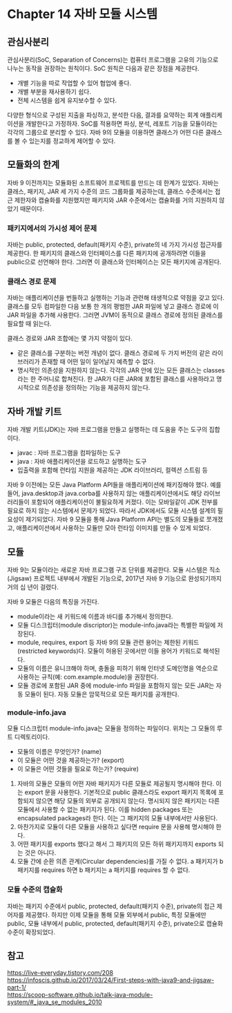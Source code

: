 # Chapter 14 자바 모듈 시스템

## 관심사분리
관심사분리(SoC, Separation of Concerns)는 컴퓨터 프로그램을 고유의 기능으로 나누는 동작을 권장하는 원칙이다. SoC 원칙은 다음과 같은 장점을 제공한다.
- 개별 기능을 따로 작업할 수 있어 협업에 좋다.
- 개별 부분을 재사용하기 쉽다.
- 전체 시스템을 쉽게 유지보수할 수 있다.

다양한 형식으로 구성된 지출을 파싱하고, 분석한 다음, 결과를 요약하는 회계 애플리케이션을 개발한다고 가정하자. SoC를 적용하면 파싱, 분석, 레포트 기능을 모듈이라는 각각의 그룹으로 분리할 수 있다. 자바 9의 모듈을 이용하면 클래스가 어떤 다른 클래스를 볼 수 있는지를 정교하게 제어할 수 있다.

## 모듈화의 한계
자바 9 이전까지는 모듈화된 소프트웨어 프로젝트를 만드는 데 한계가 있었다. 자바는 클래스, 패키지, JAR 세 가지 수준의 코드 그룹화를 제공하는데, 클래스 수준에서는 접근 제한자와 캡슐화를 지원했지만 패키지와 JAR 수준에서는 캡슐화를 거의 지원하지 않았기 때문이다.

### 패키지에서의 가시성 제어 문제
자바는 public, protected, default(패키지 수준), private의 네 가지 가시성 접근자를 제공한다. 한 패키지의 클래스와 인터페이스를 다른 패키지에 공개하려면 이들을 public으로 선언해야 한다. 그러면 이 클래스와 인터페이스는 모든 패키지에 공개된다.

### 클래스 경로 문제
자바는 애플리케이션을 번들하고 실행하는 기능과 관련해 태생적으로 약점을 갖고 있다. 클래스를 모두 컴파일한 다음 보통 한 개의 평범한 JAR 파일에 넣고 클래스 경로에 이 JAR 파일을 추가해 사용한다. 그러면 JVM이 동적으로 클래스 경로에 정의된 클래스를 필요할 때 읽는다.  

클래스 경로와 JAR 조합에는 몇 가지 약점이 있다.
- 같은 클래스를 구분하는 버전 개념이 없다. 클래스 경로에 두 가지 버전의 같은 라이브러리가 존재할 때 어떤 일이 일어날지 예측할 수 없다.
- 명시적인 의존성을 지원하지 않는다. 각각의 JAR 안에 있는 모든 클래스는 classes라는 한 주머니로 합쳐진다. 한 JAR가 다른 JAR에 포함된 클래스를 사용하라고 명시적으로 의존성을 정의하는 기능을 제공하지 않는다.

## 자바 개발 키트
자바 개발 키트(JDK)는 자바 프로그램을 만들고 실행하는 데 도움을 주는 도구의 집합이다.
- javac : 자바 프로그램을 컴파일하는 도구
- java : 자바 애플리케이션을 로드하고 실행하는 도구
- 입출력을 포함해 런타임 지원을 제공하는 JDK 라이브러리, 컬렉션 스트림 등

자바 9 이전에는 모든 Java Platform API들을 애플리케이션에 패키징해야 했다. 예를 들어, java.desktop과 java.corba를 사용하지 않는 애플리케이션에서도 해당 라이브러리들이 포함되어 애플리케이션이 불필요하게 커졌다. 이는 모바일같이 JDK 전부를 필요로 하지 않는 시스템에서 문제가 되었다. 따라서 JDK에서도 모듈 시스템 설계의 필요성이 제기되었다. 자바 9 모듈을 통해 Java Platform API는 별도의 모듈들로 쪼개졌고, 애플리케이션에서 사용하는 모듈만 모아 런타임 이미지를 만들 수 있게 되었다. 

## 모듈
자바 9는 모듈이라는 새로운 자바 프로그램 구조 단위를 제공한다. 모듈 시스템은 직소(Jigsaw) 프로젝트 내부에서 개발된 기능으로, 2017년 자바 9 기능으로 완성되기까지 거의 십 년이 걸렸다.  

자바 9 모듈은 다음의 특징을 가진다.
- module이라는 새 키워드에 이름과 바디를 추가해서 정의한다.
- 모듈 디스크립터(module discriptor)는 module-info.java라는 특별한 파일에 저장된다.
- module, requires, export 등 자바 9의 모듈 관련 용어는 제한된 키워드(restricted keywords)다. 모듈이 허용된 곳에서만 이들 용어가 키워드로 해석된다.
- 모듈의 이름은 유니크해야 하며, 충돌을 피하기 위해 인터넷 도메인명을 역순으로 사용하는 규칙(예: com.example.module)을 권장한다.
- 모듈 경로에 포함된 JAR 중에 module-info 파일을 포함하지 않는 모든 JAR는 자동 모듈이 된다. 자동 모듈은 암묵적으로 모든 패키지를 공개한다.

### module-info.java
모듈 디스크립터 module-info.java는 모듈을 정의하는 파일이다. 위치는 그 모듈의 루트 디렉토리이다. 

- 모듈의 이름은 무엇인가? (name)
- 이 모듈은 어떤 것을 제공하는가? (export)
- 이 모듈은 어떤 것들을 필요로 하는가? (require)

1. 자바의 모듈은 모듈의 어떤 자바 패키지가 다른 모듈로 제공될지 명시해야 한다. 이는 export 문을 사용한다. 기본적으로 public 클래스라도 export 패키지 목록에 포함되지 않으면 해당 모듈의 외부로 공개되지 않는다. 명시되지 않은 패키지는 다른 모듈에서 사용할 수 없는 패키지가 된다. 이를 hidden packages 또는 encapsulated packages라 한다. 이는 그 패키지의 모듈 내부에서만 사용된다.
2. 마찬가지로 모듈이 다른 모듈을 사용하고 싶다면 require 문을 사용해 명시해야 한다.
3. 어떤 패키지를 exports 했다고 해서 그 패키지의 모든 하위 패키지까지 exports 되는 것은 아니다. 
4. 모듈 간에 순환 의존 관계(Circular dependencies)를 가질 수 없다. a 패키지가 b 패키지를 requires 하면 b 패키지는 a 패키지를 requires 할 수 없다.

### 모듈 수준의 캡슐화
자바는 패키지 수준에서 public, protected, default(패키지 수준), private의 접근 제어자를 제공했다. 하지만 이제 모듈을 통해 모듈 외부에서 public, 특정 모듈에만 public, 모듈 내부에서 public, protected, default(패키지 수준), private으로 캡슐화 수준이 확장되었다.  

## 참고
https://live-everyday.tistory.com/208  
https://infoscis.github.io/2017/03/24/First-steps-with-java9-and-jigsaw-part-1/  
https://scoop-software.github.io/talk-java-module-system/#_java_se_modules_2010  